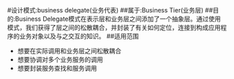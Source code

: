 #设计模式:business delegate(业务代表)
##属于:Business Tier(业务层)
##目的:Business Delegate模式在表示层和业务层之间添加了一个抽象层。通过使用模式，我们获得了层之间的松散耦合，并封装了有关如何定位，连接到构成应用程序的业务对象以及与之交互的知识。
##适用范围
- 想要在实际调用和业务层之间松散耦合
- 想要协调对多个业务服务的调用
- 想要封装服务查找和服务调用